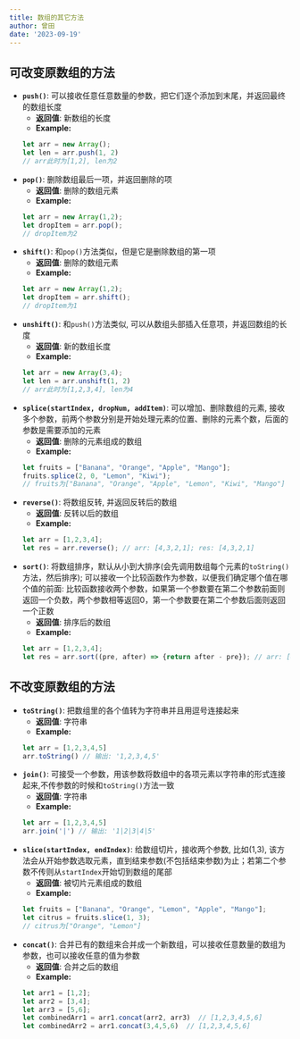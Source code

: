 ```yaml
---
title: 数组的其它方法
author: 曾田
date: '2023-09-19'
---
```


## 可改变原数组的方法
- **`push()`**: 可以接收任意任意数量的参数，把它们逐个添加到末尾，并返回最终的数组长度
    - **返回值**: 新数组的长度
    - **Example:**
    ```js
    let arr = new Array();
    let len = arr.push(1, 2)
    // arr此时为[1,2], len为2
    ```
- **`pop()`**: 删除数组最后一项，并返回删除的项
    - **返回值**: 删除的数组元素
    - **Example:**
    ```js
    let arr = new Array(1,2);
    let dropItem = arr.pop();
    // dropItem为2
    ```
- **`shift()`**: 和`pop()`方法类似，但是它是删除数组的第一项
    - **返回值**: 删除的数组元素
    - **Example:**
    ```js
    let arr = new Array(1,2);
    let dropItem = arr.shift();
    // dropItem为1
    ```
- **`unshift()`**: 和`push()`方法类似, 可以从数组头部插入任意项，并返回数组的长度
    - **返回值**: 新的数组长度
    - **Example:**
    ```js
    let arr = new Array(3,4);
    let len = arr.unshift(1, 2)
    // arr此时为[1,2,3,4], len为4
    ```
- **`splice(startIndex, dropNum, addItem)`**: 可以增加、删除数组的元素, 接收多个参数，前两个参数分别是开始处理元素的位置、删除的元素个数，后面的参数是需要添加的元素
    - **返回值**: 删除的元素组成的数组
    - **Example:**
    ```js
    let fruits = ["Banana", "Orange", "Apple", "Mango"];
    fruits.splice(2, 0, "Lemon", "Kiwi");
    // fruits为["Banana", "Orange", "Apple", "Lemon", "Kiwi", "Mango"]
    ```
- **`reverse()`**: 将数组反转, 并返回反转后的数组
    - **返回值**: 反转以后的数组
    - **Example:**
    ```js
    let arr = [1,2,3,4];
    let res = arr.reverse(); // arr: [4,3,2,1]; res: [4,3,2,1]
    ```
- **`sort()`**: 将数组排序，默认从小到大排序(会先调用数组每个元素的`toString()`方法，然后排序); 可以接收一个比较函数作为参数，以便我们确定哪个值在哪个值的前面: 比较函数接收两个参数，如果第一个参数要在第二个参数前面则返回一个负数，两个参数相等返回0，第一个参数要在第二个参数后面则返回一个正数
    - **返回值**: 排序后的数组
    - **Example:**
    ```js
    let arr = [1,2,3,4];
    let res = arr.sort((pre, after) => {return after - pre}); // arr: [4,3,2,1]; res: [4,3,2,1]
    ```
## 不改变原数组的方法
- **`toString()`**: 把数组里的各个值转为字符串并且用逗号连接起来
    - **返回值**: 字符串
    - **Example:**
    ```js
    let arr = [1,2,3,4,5]
    arr.toString() // 输出: '1,2,3,4,5'
    ```
- **`join()`**: 可接受一个参数，用该参数将数组中的各项元素以字符串的形式连接起来,不传参数的时候和`toString()`方法一致
    - **返回值**: 字符串
    - **Example:**
    ```js
    let arr = [1,2,3,4,5]
    arr.join('|') // 输出: '1|2|3|4|5'
    ```
- **`slice(startIndex, endIndex)`**: 给数组切片，接收两个参数, 比如(1,3), 该方法会从开始参数选取元素，直到结束参数(不包括结束参数)为止；若第二个参数不传则从`startIndex`开始切到数组的尾部
    - **返回值**: 被切片元素组成的数组
    - **Example:**
    ```js
    let fruits = ["Banana", "Orange", "Lemon", "Apple", "Mango"];
    let citrus = fruits.slice(1, 3); 
    // citrus为["Orange", "Lemon"]
    ```
- **`concat()`**: 合并已有的数组来合并成一个新数组，可以接收任意数量的数组为参数，也可以接收任意的值为参数
    - **返回值**: 合并之后的数组
    - **Example:**
    ```js
    let arr1 = [1,2];
    let arr2 = [3,4];
    let arr3 = [5,6];
    let combinedArr1 = arr1.concat(arr2, arr3)  // [1,2,3,4,5,6]
    let combinedArr2 = arr1.concat(3,4,5,6)  // [1,2,3,4,5,6]
    ```



